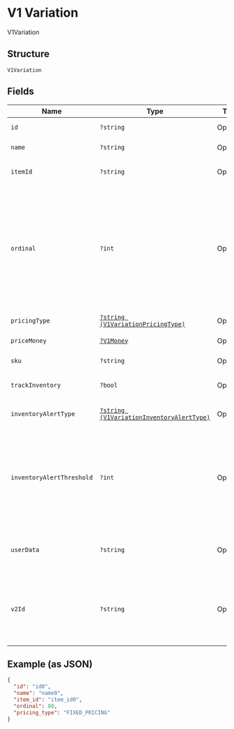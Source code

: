 
# V1 Variation

V1Variation

## Structure

`V1Variation`

## Fields

| Name | Type | Tags | Description | Getter | Setter |
|  --- | --- | --- | --- | --- | --- |
| `id` | `?string` | Optional | The item variation's unique ID. | getId(): ?string | setId(?string id): void |
| `name` | `?string` | Optional | The item variation's name. | getName(): ?string | setName(?string name): void |
| `itemId` | `?string` | Optional | The ID of the variation's associated item. | getItemId(): ?string | setItemId(?string itemId): void |
| `ordinal` | `?int` | Optional | Indicates the variation's list position when displayed in Square Point of Sale and the merchant dashboard. If more than one variation for the same item has the same ordinal value, those variations are displayed in alphabetical order | getOrdinal(): ?int | setOrdinal(?int ordinal): void |
| `pricingType` | [`?string (V1VariationPricingType)`](/doc/models/v1-variation-pricing-type.md) | Optional | - | getPricingType(): ?string | setPricingType(?string pricingType): void |
| `priceMoney` | [`?V1Money`](/doc/models/v1-money.md) | Optional | - | getPriceMoney(): ?V1Money | setPriceMoney(?V1Money priceMoney): void |
| `sku` | `?string` | Optional | The item variation's SKU, if any. | getSku(): ?string | setSku(?string sku): void |
| `trackInventory` | `?bool` | Optional | If true, inventory tracking is active for the variation. | getTrackInventory(): ?bool | setTrackInventory(?bool trackInventory): void |
| `inventoryAlertType` | [`?string (V1VariationInventoryAlertType)`](/doc/models/v1-variation-inventory-alert-type.md) | Optional | - | getInventoryAlertType(): ?string | setInventoryAlertType(?string inventoryAlertType): void |
| `inventoryAlertThreshold` | `?int` | Optional | If the inventory quantity for the variation is less than or equal to this value and inventory_alert_type is LOW_QUANTITY, the variation displays an alert in the merchant dashboard. | getInventoryAlertThreshold(): ?int | setInventoryAlertThreshold(?int inventoryAlertThreshold): void |
| `userData` | `?string` | Optional | Arbitrary metadata associated with the variation. Cannot exceed 255 characters. | getUserData(): ?string | setUserData(?string userData): void |
| `v2Id` | `?string` | Optional | The ID of the CatalogObject in the Connect v2 API. Objects that are shared across multiple locations share the same v2 ID. | getV2Id(): ?string | setV2Id(?string v2Id): void |

## Example (as JSON)

```json
{
  "id": "id0",
  "name": "name0",
  "item_id": "item_id0",
  "ordinal": 80,
  "pricing_type": "FIXED_PRICING"
}
```

